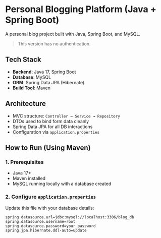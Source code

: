 # Personal Blogging Platform (Java + Spring Boot)

A personal blog project built with Java, Spring Boot, and MySQL.


> This version has no authentication. 

##  Tech Stack

- **Backend**: Java 17, Spring Boot
- **Database**: MySQL
- **ORM**: Spring Data JPA (Hibernate)
- **Build Tool**: Maven

## Architecture

- MVC structure: `Controller → Service → Repository`
- DTOs used to bind form data cleanly
- Spring Data JPA for all DB interactions
- Configuration via `application.properties`

##  How to Run (Using Maven)

### 1. Prerequisites

- Java 17+
- Maven installed
- MySQL running locally with a database created

### 2. Configure `application.properties`

Update this file with your database details:

```properties
spring.datasource.url=jdbc:mysql://localhost:3306/blog_db
spring.datasource.username=root
spring.datasource.password=your_password
spring.jpa.hibernate.ddl-auto=update


